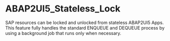 # ABAP2UI5_Stateless_Lock
SAP resources can be locked and unlocked from stateless ABAP2UI5 Apps. This feature fully handles the standard ENQUEUE and DEQUEUE process by using a background job that runs only when necessary.
